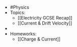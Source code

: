 - #Physics
- Topics:
	- [[Electricity GCSE Recap]]
	- [[Current & Drift Velocity]]
-
- Homeworks:
	- [[Charge & Current]]